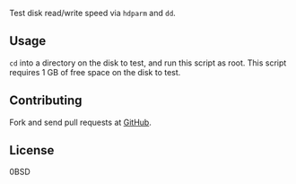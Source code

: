 Test disk read/write speed via `hdparm` and `dd`.

## Usage

`cd` into a directory on the disk to test,
and run this script as root.
This script requires 1 GB of free space on the disk to test.

## Contributing

Fork and send pull requests at [GitHub](https://github.com/weakish/disk-speed/).

## License

0BSD
